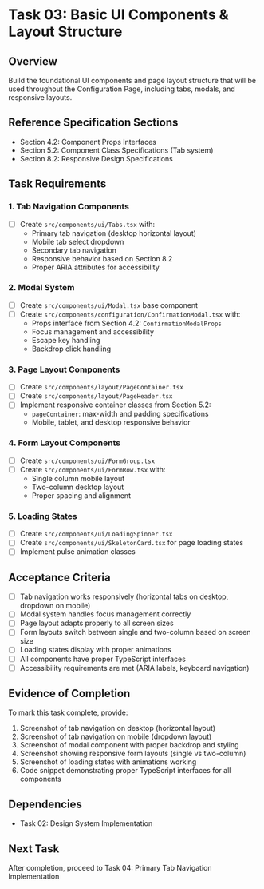 # Task 03: Basic UI Components & Layout Structure

## Overview
Build the foundational UI components and page layout structure that will be used throughout the Configuration Page, including tabs, modals, and responsive layouts.

## Reference Specification Sections
- Section 4.2: Component Props Interfaces
- Section 5.2: Component Class Specifications (Tab system)
- Section 8.2: Responsive Design Specifications

## Task Requirements

### 1. Tab Navigation Components
- [ ] Create `src/components/ui/Tabs.tsx` with:
  - Primary tab navigation (desktop horizontal layout)
  - Mobile tab select dropdown
  - Secondary tab navigation
  - Responsive behavior based on Section 8.2
  - Proper ARIA attributes for accessibility

### 2. Modal System
- [ ] Create `src/components/ui/Modal.tsx` base component
- [ ] Create `src/components/configuration/ConfirmationModal.tsx` with:
  - Props interface from Section 4.2: `ConfirmationModalProps`
  - Focus management and accessibility
  - Escape key handling
  - Backdrop click handling

### 3. Page Layout Components
- [ ] Create `src/components/layout/PageContainer.tsx`
- [ ] Create `src/components/layout/PageHeader.tsx`
- [ ] Implement responsive container classes from Section 5.2:
  - `pageContainer`: max-width and padding specifications
  - Mobile, tablet, and desktop responsive behavior

### 4. Form Layout Components
- [ ] Create `src/components/ui/FormGroup.tsx`
- [ ] Create `src/components/ui/FormRow.tsx` with:
  - Single column mobile layout
  - Two-column desktop layout
  - Proper spacing and alignment

### 5. Loading States
- [ ] Create `src/components/ui/LoadingSpinner.tsx`
- [ ] Create `src/components/ui/SkeletonCard.tsx` for page loading states
- [ ] Implement pulse animation classes

## Acceptance Criteria
- [ ] Tab navigation works responsively (horizontal tabs on desktop, dropdown on mobile)
- [ ] Modal system handles focus management correctly
- [ ] Page layout adapts properly to all screen sizes
- [ ] Form layouts switch between single and two-column based on screen size
- [ ] Loading states display with proper animations
- [ ] All components have proper TypeScript interfaces
- [ ] Accessibility requirements are met (ARIA labels, keyboard navigation)

## Evidence of Completion
To mark this task complete, provide:
1. Screenshot of tab navigation on desktop (horizontal layout)
2. Screenshot of tab navigation on mobile (dropdown layout)
3. Screenshot of modal component with proper backdrop and styling
4. Screenshot showing responsive form layouts (single vs two-column)
5. Screenshot of loading states with animations working
6. Code snippet demonstrating proper TypeScript interfaces for all components

## Dependencies
- Task 02: Design System Implementation

## Next Task
After completion, proceed to Task 04: Primary Tab Navigation Implementation